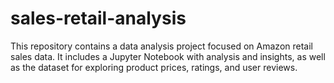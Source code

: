 # sales-retail-analysis
This repository contains a data analysis project focused on Amazon retail sales data. It includes a Jupyter Notebook with analysis and insights, as well as the dataset for exploring product prices, ratings, and user reviews.
